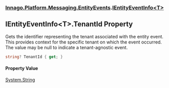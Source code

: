 ### [Innago\.Platform\.Messaging\.EntityEvents](../index.md 'Innago\.Platform\.Messaging\.EntityEvents').[IEntityEventInfo&lt;T&gt;](index.md 'Innago\.Platform\.Messaging\.EntityEvents\.IEntityEventInfo\<T\>')

## IEntityEventInfo\<T\>\.TenantId Property

Gets the identifier representing the tenant associated with the entity event\.
This provides context for the specific tenant on which the event occurred\.
The value may be null to indicate a tenant\-agnostic event\.

```csharp
string? TenantId { get; }
```

#### Property Value
[System\.String](https://learn.microsoft.com/en-us/dotnet/api/system.string 'System\.String')